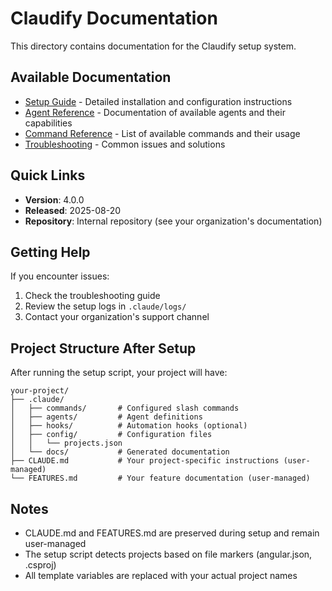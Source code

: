 # Claudify Documentation

This directory contains documentation for the Claudify setup system.

## Available Documentation

- [Setup Guide](SETUP_GUIDE.md) - Detailed installation and configuration instructions
- [Agent Reference](AGENT_REFERENCE.md) - Documentation of available agents and their capabilities
- [Command Reference](COMMAND_REFERENCE.md) - List of available commands and their usage
- [Troubleshooting](TROUBLESHOOTING.md) - Common issues and solutions

## Quick Links

- **Version**: 4.0.0
- **Released**: 2025-08-20
- **Repository**: Internal repository (see your organization's documentation)

## Getting Help

If you encounter issues:
1. Check the troubleshooting guide
2. Review the setup logs in `.claude/logs/`
3. Contact your organization's support channel

## Project Structure After Setup

After running the setup script, your project will have:

```
your-project/
├── .claude/
│   ├── commands/       # Configured slash commands
│   ├── agents/         # Agent definitions
│   ├── hooks/          # Automation hooks (optional)
│   ├── config/         # Configuration files
│   │   └── projects.json
│   └── docs/           # Generated documentation
├── CLAUDE.md           # Your project-specific instructions (user-managed)
└── FEATURES.md         # Your feature documentation (user-managed)
```

## Notes

- CLAUDE.md and FEATURES.md are preserved during setup and remain user-managed
- The setup script detects projects based on file markers (angular.json, .csproj)
- All template variables are replaced with your actual project names